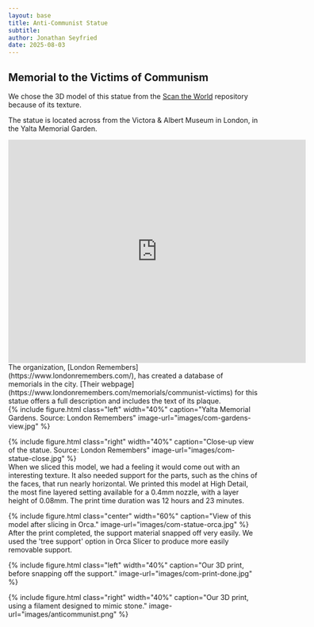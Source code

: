```yaml
---
layout: base
title: Anti-Communist Statue
subtitle:
author: Jonathan Seyfried
date: 2025-08-03
---
```


## Memorial to the Victims of Communism

We chose the 3D model of this statue from the [Scan the World](https://www.myminifactory.com/object/3d-print-women-and-children-communism-memorial-london-3411) repository because of its texture. 

The statue is located across from the Victora & Albert Museum in London, in the Yalta Memorial Garden.
<br style="clear: both">
<iframe src="https://www.google.com/maps/embed?pb=!1m18!1m12!1m3!1d1214.472654160829!2d-0.17383205277943448!3d51.49618705473291!2m3!1f0!2f0!3f0!3m2!1i1024!2i768!4f13.1!3m3!1m2!1s0x4876054244e3245f%3A0xb03d192e4dbcb138!2sYalta%20Memorial%20Garden!5e1!3m2!1sen!2sus!4v1754779449359!5m2!1sen!2sus" width="600" height="450" style="border:0;" allowfullscreen="" loading="lazy" referrerpolicy="no-referrer-when-downgrade"></iframe>
<br style="clear: both">
The organization, [London Remembers](https://www.londonremembers.com/), has created a database of memorials in the city. [Their webpage](https://www.londonremembers.com/memorials/communist-victims) for this statue offers a full description and includes the text of its plaque.
<br style="clear: both">
{% include figure.html
  class="left"
  width="40%"
  caption="Yalta Memorial Gardens. Source: London Remembers"
  image-url="images/com-gardens-view.jpg"
%}

{% include figure.html
  class="right"
  width="40%"
  caption="Close-up view of the statue. Source: London Remembers"
  image-url="images/com-statue-close.jpg"
%}
<br style="clear: both">
When we sliced this model, we had a feeling it would come out with an interesting texture. It also needed support for the parts, such as the chins of the faces, that run nearly horizontal. We printed this model at High Detail, the most fine layered setting available for a 0.4mm nozzle, with a layer height of 0.08mm. The print time duration was 12 hours and 23 minutes.

{% include figure.html
  class="center"
  width="60%"
  caption="View of this model after slicing in Orca."
  image-url="images/com-statue-orca.jpg"
%}
<br style="clear: both">
After the print completed, the support material snapped off very easily. We used the 'tree support' option in Orca Slicer to produce more easily removable support. 

{% include figure.html
  class="left"
  width="40%"
  caption="Our 3D print, before snapping off the support."
  image-url="images/com-print-done.jpg"
%}

{% include figure.html
  class="right"
  width="40%"
  caption="Our 3D print, using a filament designed to mimic stone."
  image-url="images/anticommunist.png"
%}
